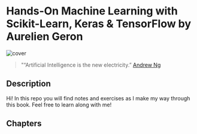# Hands-On Machine Learning with Scikit-Learn, Keras & TensorFlow by Aurelien Geron
![cover](https://i.pinimg.com/originals/33/d7/c5/33d7c5444bcffca6749b9c9d087f42c8.png)
> "“Artificial Intelligence is the new electricity.” [Andrew Ng](https://en.wikipedia.org/wiki/Andrew_Ng)
## Description
Hi!  In this repo you will find notes and exercises as I make my way through this book.  Feel free to learn along with me!
## Chapters


